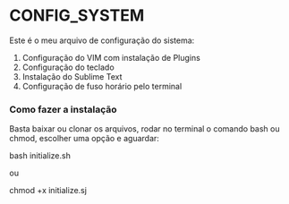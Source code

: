 # CONFIG_SYSTEM

Este é o meu arquivo de configuração do sistema: 
1. Configuração do VIM com instalação de Plugins
2. Configuração do teclado
3. Instalação do Sublime Text
4. Configuração de fuso horário pelo terminal

### Como fazer a instalação

Basta baixar ou clonar os arquivos, rodar no terminal o comando bash ou chmod, escolher uma opção e aguardar: 

bash initialize.sh

ou 

chmod +x initialize.sj



